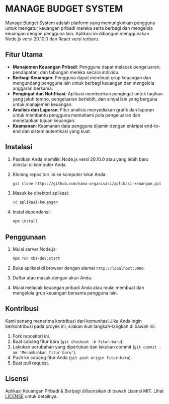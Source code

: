 # MANAGE BUDGET SYSTEM 

Manage Budget System adalah platform yang memungkinkan pengguna untuk mengatur keuangan pribadi mereka serta berbagi dan mengelola keuangan dengan pengguna lain. Aplikasi ini dibangun menggunakan Node.js versi 20.10.0 dan React versi terbaru.

## Fitur Utama

- **Manajemen Keuangan Pribadi**: Pengguna dapat melacak pengeluaran, pendapatan, dan tabungan mereka secara individu.
- **Berbagi Keuangan**: Pengguna dapat membuat grup keuangan dan mengundang pengguna lain untuk berbagi keuangan dan mengelola anggaran bersama.
- **Pengingat dan Notifikasi**: Aplikasi memberikan pengingat untuk tagihan yang jatuh tempo, pengeluaran berlebih, dan sinyal lain yang berguna untuk manajemen keuangan.
- **Analisis dan Laporan**: Fitur analisis menyediakan grafik dan laporan untuk membantu pengguna memahami pola pengeluaran dan menetapkan tujuan keuangan.
- **Keamanan**: Keamanan data pengguna dijamin dengan enkripsi end-to-end dan sistem autentikasi yang kuat.

## Instalasi

1. Pastikan Anda memiliki Node.js versi 20.10.0 atau yang lebih baru diinstal di komputer Anda.
2. Kloning repositori ini ke komputer lokal Anda:

    ```bash
    git clone https://github.com/nama-organisasi/aplikasi-keuangan.git
    ```

3. Masuk ke direktori aplikasi:

    ```bash
    cd aplikasi-keuangan
    ```

4. Instal dependensi:

    ```bash
    npm install
    ```

## Penggunaan

1. Mulai server Node.js:

    ```bash
    npm run mbs-dev:start
    ```

2. Buka aplikasi di browser dengan alamat `http://localhost:3000`.

3. Daftar atau masuk dengan akun Anda.

4. Mulai melacak keuangan pribadi Anda atau mulai membuat dan mengelola grup keuangan bersama pengguna lain.

## Kontribusi

Kami senang menerima kontribusi dari komunitas! Jika Anda ingin berkontribusi pada proyek ini, silakan ikuti langkah-langkah di bawah ini:

1. Fork repositori ini.
2. Buat cabang fitur baru (`git checkout -b fitur-baru`).
3. Lakukan perubahan yang diperlukan dan lakukan commit (`git commit -am 'Menambahkan fitur baru'`).
4. Push ke cabang fitur Anda (`git push origin fitur-baru`).
5. Buat pull request.

## Lisensi

Aplikasi Keuangan Pribadi & Berbagi dilisensikan di bawah Lisensi MIT. Lihat [LICENSE](LICENSE) untuk detailnya.
